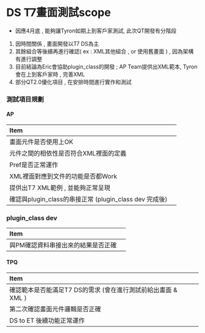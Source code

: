 # DS T7畫面測試scope

* 因應4月底 , 能夠讓Tyron如期上到客戶家測試, 此次QT開發有分階段

1. 因時間關係 , 畫面開發以T7 DS為主
2. 其餘組合等後續再進行確認\( ex : XML其他組合 , or 使用舊畫面 \) , 因為架構有進行調整
3. 目前結論為Eric會協助plugin\_class的開發 ; AP Team提供出XML範本, Tyron會在上到客戶家時 , 完善XML
4. 部分QT2.0優化項目 , 在安排時間進行實作和測試

### 測試項目規劃

#### AP

| Item |  |
| :--- | :--- |
| 畫面元件是否使用上OK |  |
| 元件之間的相依性是否符合XML裡面的定義 |  |
| Pref是否正常運作 |  |
| XML裡面對應到文件的功能是否都Work |  |
| 提供出T7 XML範例 , 並能夠正常呈現 |  |
| 確認與plugin\_class的串接正常  \(plugin\_class dev 完成後\) |  |

### plugin\_class dev

| Item |  |
| :--- | :--- |
| 與PM確認資料串接出來的結果是否正確 |  |

#### TPQ

| Item |  |
| :--- | :--- |
| 確認範本是否能滿足T7 DS的需求 \(會在進行測試前給出畫面 & XML \) |  |
| 第二次確認畫面元件邏輯是否正確 |  |
| DS to ET 後續功能正常運作 |  |

